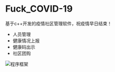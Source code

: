 # Fuck_COVID-19

基于c++开发的疫情社区管理软件，祝疫情早日结束！

* 人员管理
* 健康情况上报
* 健康码出示
* 社区团购

![程序框架](https://raw.githubusercontent.com/HbiZHI/Gallery/main/202205271407085.png)
